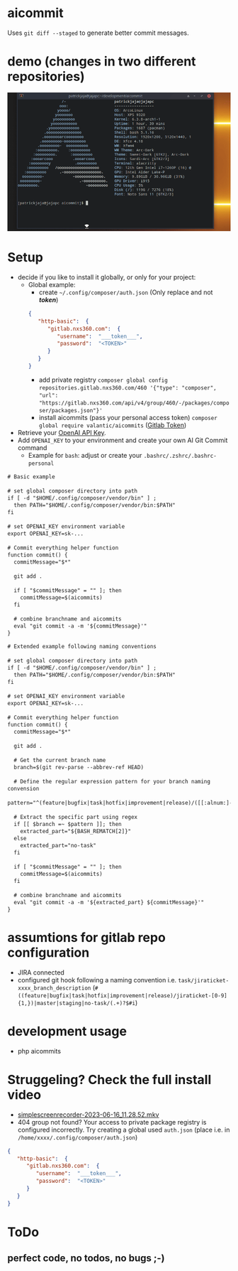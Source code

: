 # aicommit
Uses `git diff --staged` to generate better commit messages.

# demo (changes in two different repositories)
![Peek 2023-06-15 19-29.gif](Peek%202023-06-15%2019-29.gif)

# Setup
 - decide if you like to install it globally, or only for your project:
   - Global example:
     - create `~/.config/composer/auth.json` (Only replace <TOKEN> and not ___token___)
     ```json
     {
        "http-basic":  {
           "gitlab.nxs360.com":  {
              "username":  "___token___",
              "password":  "<TOKEN>"
           }
        }
     }
      ```
     - add private registry `composer global config repositories.gitlab.nxs360.com/460 '{"type": "composer", "url": "https://gitlab.nxs360.com/api/v4/group/460/-/packages/composer/packages.json"}'`
     - install aicommits (pass your personal access token) `composer global require valantic/aicommits` ([Gitlab Token](https://gitlab.nxs360.com/-/profile/personal_access_tokens))
 - Retrieve your [OpenAI API Key](https://platform.openai.com/account/api-keys).
 - Add `OPENAI_KEY` to your environment and create your own AI Git Commit command
   - Example for `bash`: adjust or create your `.bashrc/.zshrc/.bashrc-personal`

```shell
# Basic example

# set global composer directory into path
if [ -d "$HOME/.config/composer/vendor/bin" ] ;
  then PATH="$HOME/.config/composer/vendor/bin:$PATH"
fi

# set OPENAI_KEY environment variable
export OPENAI_KEY=sk-...

# Commit everything helper function
function commit() {
  commitMessage="$*"

  git add .

  if [ "$commitMessage" = "" ]; then
    commitMessage=$(aicommits)
  fi

  # combine branchname and aicommits
  eval "git commit -a -m '${commitMessage}'"
}
```

```shell
# Extended example following naming conventions

# set global composer directory into path
if [ -d "$HOME/.config/composer/vendor/bin" ] ;
  then PATH="$HOME/.config/composer/vendor/bin:$PATH"
fi

# set OPENAI_KEY environment variable
export OPENAI_KEY=sk-...

# Commit everything helper function
function commit() {
  commitMessage="$*"

  git add .

  # Get the current branch name
  branch=$(git rev-parse --abbrev-ref HEAD)

  # Define the regular expression pattern for your branch naming convension
  pattern="^(feature|bugfix|task|hotfix|improvement|release)/([[:alnum:]-]+)"

  # Extract the specific part using regex
  if [[ $branch =~ $pattern ]]; then
    extracted_part="${BASH_REMATCH[2]}"
  else
    extracted_part="no-task"
  fi

  if [ "$commitMessage" = "" ]; then
    commitMessage=$(aicommits)
  fi

  # combine branchname and aicommits
  eval "git commit -a -m '${extracted_part} ${commitMessage}'"
}
```

# assumtions for gitlab repo configuration
 - JIRA connected
 - configured git hook following a naming convention i.e. `task/jiraticket-xxxx_branch_description` (`#((feature|bugfix|task|hotfix|improvement|release)/jiraticket-[0-9]{1,})|master|staging|no-task/(.+)?$#i`) 

# development usage
 - php aicommits

# Struggeling? Check the full install video
 - [simplescreenrecorder-2023-06-16_11.28.52.mkv](simplescreenrecorder-2023-06-16_11.28.52.mkv)
 - 404 group not found? Your access to private package registry is configured incorrectly. Try creating a global used `auth.json` (place i.e. in `/home/xxxx/.config/composer/auth.json`) 
```json
{
   "http-basic":  {
      "gitlab.nxs360.com":  {
         "username":  "___token___",
         "password":  "<TOKEN>"
      }
   }
}
```
# ToDo
## perfect code, no todos, no bugs ;-)
